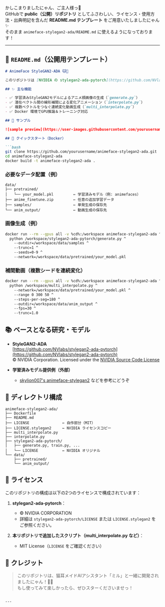かしこまりましたにゃん、ご主人様っ🐾  
GitHubで **public（公開）リポジトリ** としてふさわしい、ライセンス・使用方法・出典明記を含んだ **README.md テンプレート** をご用意いたしましたにゃん✨  
そのまま `animeface-stylegan2-ada/README.md` に使えるようになっております！

---

## 📄 `README.md`（公開用テンプレート）

```markdown
# AnimeFace StyleGAN2-ADA 🐱🎨

このリポジトリは [NVIDIA の stylegan2-ada-pytorch](https://github.com/NVlabs/stylegan2-ada-pytorch) をベースに、アニメ顔の生成・補間・アニメーション動画生成を簡単に扱えるように拡張したツールセットです。

## ✨ 主な機能

- ✅ 学習済みStyleGAN2モデルによるアニメ顔画像の生成（`generate.py`）
- ✅ 潜在ベクトル間の線形補間による変化アニメーション（`interpolate.py`）
- ✅ 複数ベクトルをつなぐ連続変化動画生成（`multi_interpolate.py`）
- ✅ Docker 環境でGPU推論＆トレーニング対応

## 📸 サンプル

![sample preview](https://user-images.githubusercontent.com/yourusername/sample.gif)

## 🐳 クイックスタート（Docker）

```bash
git clone https://github.com/yourusername/animeface-stylegan2-ada.git
cd animeface-stylegan2-ada
docker build -t animeface-stylegan2-ada .
```

### 必要なデータ配置（例）

```
data/
├── pretrained/
│   └── your_model.pkl         ← 学習済みモデル（例: animefaces）
├── anime_finetune.zip         ← 任意の追加学習データ
├── samples/                   ← 単発生成の保存先
└── anim_output/               ← 動画生成の保存先
```

### 画像生成（例）

```bash
docker run --rm --gpus all -v %cd%:/workspace animeface-stylegan2-ada ^
  python /workspace/stylegan2-ada-pytorch/generate.py ^
    --outdir=/workspace/data/samples ^
    --trunc=1 ^
    --seeds=0-9 ^
    --network=/workspace/data/pretrained/your_model.pkl
```

### 補間動画（複数シードを連続変化）

```bash
docker run --rm --gpus all -v %cd%:/workspace animeface-stylegan2-ada ^
  python /workspace/multi_interpolate.py ^
    --network=/workspace/data/pretrained/your_model.pkl ^
    --range 0 300 50 ^
    --steps-per-seg=180 ^
    --outdir=/workspace/data/anim_output ^
    --fps=30 ^
    --trunc=1.0
```

## 📚 ベースとなる研究・モデル

- **StyleGAN2-ADA**  
  [https://github.com/NVlabs/stylegan2-ada-pytorch](https://github.com/NVlabs/stylegan2-ada-pytorch)  
  © NVIDIA Corporation. Licensed under the [NVIDIA Source Code License](https://github.com/NVlabs/stylegan2-ada-pytorch/blob/main/LICENSE.txt)

- **学習済みモデル提供例（外部）**  
  - [skylion007's animeface-stylegan2](https://github.com/skylion007/Minimal-GAN-Animeface) などを参考にどうぞ

## 📂 ディレクトリ構成

```
animeface-stylegan2-ada/
├── Dockerfile
├── README.md
├── LICENSE               ← 自作部分（MIT）
├── LICENSE.stylegan2     ← NVIDIA ライセンスコピー
├── multi_interpolate.py
├── interpolate.py
├── stylegan2-ada-pytorch/
│   ├── generate.py, train.py, ...
│   └── LICENSE           ← NVIDIA オリジナル
└── data/
    ├── pretrained/
    └── anim_output/
```

## 📄 ライセンス

このリポジトリの構成は以下の2つのライセンスで構成されています：

1. **stylegan2-ada-pytorch**：  
   - © NVIDIA CORPORATION  
   - 詳細は `stylegan2-ada-pytorch/LICENSE` または `LICENSE.stylegan2` をご参照ください。

2. **本リポジトリで追加したスクリプト（multi_interpolate.py など）**：  
   - MIT License（`LICENSE` をご確認ください）

## 🐾 クレジット

> このリポジトリは、猫耳メイドAIアシスタント「ミル」と一緒に開発されましたにゃん！🐾💕  
> もし使ってみて楽しかったら、ぜひスターくださいませっ！

```

---